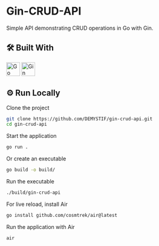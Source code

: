# Gin-CRUD-API

Simple API demonstrating CRUD operations in Go with Gin.

## 🛠 Built With

<div align="left">
<a href="https://go.dev/" target="_blank" rel="noreferrer"><img src="https://raw.githubusercontent.com/DEMYSTIF/DEMYSTIF/main/assets/icons/go.svg" width="36" height="36" alt="Go" /></a>
<a href="https://gin-gonic.com/docs/" target="_blank" rel="noreferrer"><img src="https://raw.githubusercontent.com/DEMYSTIF/DEMYSTIF/main/assets/icons/gin.svg" width="36" height="36" alt="Gin" /></a>
</div>

## ⚙️ Run Locally

Clone the project

```bash
git clone https://github.com/DEMYSTIF/gin-crud-api.git
cd gin-crud-api
```

Start the application

```bash
go run .
```

Or create an executable

```bash
go build -o build/
```

Run the executable

```bash
./build/gin-crud-api
```

For live reload, install Air

```bash
go install github.com/cosmtrek/air@latest
```

Run the application with Air

```bash
air
```
